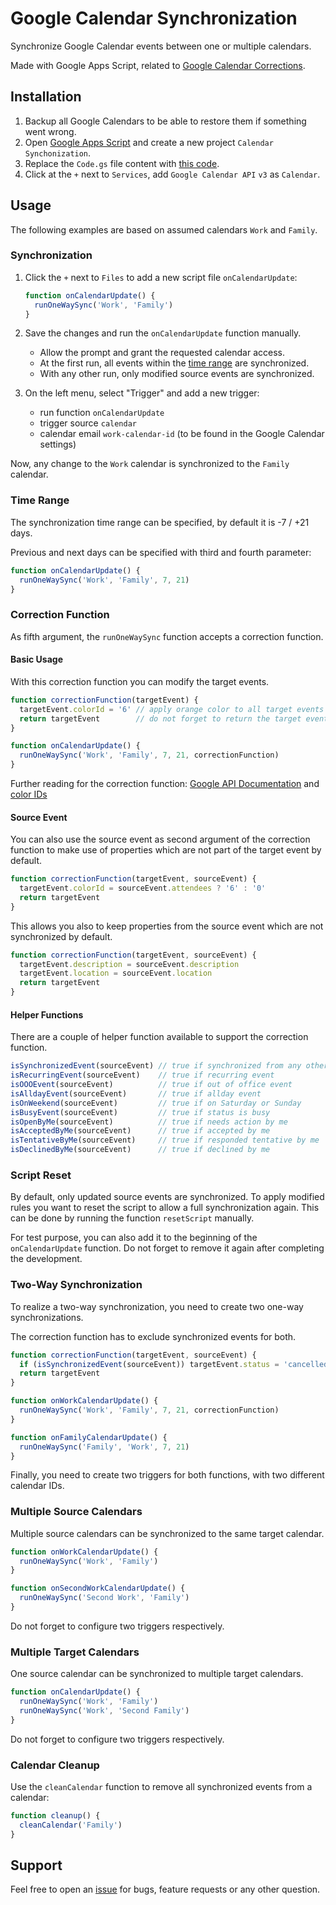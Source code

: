 # Google Calendar Synchronization

Synchronize Google Calendar events between one or multiple calendars.

Made with Google Apps Script, related to [Google Calendar Corrections](https://github.com/scriptPilot/google-calendar-correction).

## Installation

1. Backup all Google Calendars to be able to restore them if something went wrong.
2. Open [Google Apps Script](https://script.google.com/) and create a new project `Calendar Synchonization`.
3. Replace the `Code.gs` file content with [this code](dist/Code.gs).
4. Click at the `+` next to `Services`, add `Google Calendar API` `v3` as `Calendar`.

## Usage

The following examples are based on assumed calendars `Work` and `Family`.

### Synchronization

1. Click the `+` next to `Files` to add a new script file `onCalendarUpdate`:

    ```js
    function onCalendarUpdate() {
      runOneWaySync('Work', 'Family')
    }
    ```
2. Save the changes and run the `onCalendarUpdate` function manually.

    - Allow the prompt and grant the requested calendar access.
    - At the first run, all events within the [time range](#time-range) are synchronized.
    - With any other run, only modified source events are synchronized.

3. On the left menu, select "Trigger" and add a new trigger:

    - run function `onCalendarUpdate`
    - trigger source `calendar`
    - calendar email `work-calendar-id` (to be found in the Google Calendar settings)

Now, any change to the `Work` calendar is synchronized to the `Family` calendar.

### Time Range

The synchronization time range can be specified, by default it is -7 / +21 days.

Previous and next days can be specified with third and fourth parameter:

```js
function onCalendarUpdate() {
  runOneWaySync('Work', 'Family', 7, 21)
}
```

### Correction Function

As fifth argument, the `runOneWaySync` function accepts a correction function.

#### Basic Usage

With this correction function you can modify the target events.

```js
function correctionFunction(targetEvent) {
  targetEvent.colorId = '6' // apply orange color to all target events
  return targetEvent        // do not forget to return the target event
}

function onCalendarUpdate() {
  runOneWaySync('Work', 'Family', 7, 21, correctionFunction)
}
```

Further reading for the correction function: [Google API Documentation](https://developers.google.com/calendar/api/v3/reference/events) and [color IDs](https://storage.googleapis.com/support-forums-api/attachment/message-114058730-1008415079352027267.jpg)

#### Source Event

You can also use the source event as second argument of the correction function to make use of properties which are not part of the target event by default.

```js
function correctionFunction(targetEvent, sourceEvent) {
  targetEvent.colorId = sourceEvent.attendees ? '6' : '0'
  return targetEvent
}
```

This allows you also to keep properties from the source event which are not synchronized by default.

```js
function correctionFunction(targetEvent, sourceEvent) {
  targetEvent.description = sourceEvent.description
  targetEvent.location = sourceEvent.location
  return targetEvent
}
```

#### Helper Functions

There are a couple of helper function available to support the correction function.

```js
isSynchronizedEvent(sourceEvent) // true if synchronized from any other calendar
isRecurringEvent(sourceEvent)    // true if recurring event
isOOOEvent(sourceEvent)          // true if out of office event
isAlldayEvent(sourceEvent)       // true if allday event
isOnWeekend(sourceEvent)         // true if on Saturday or Sunday
isBusyEvent(sourceEvent)         // true if status is busy
isOpenByMe(sourceEvent)          // true if needs action by me
isAcceptedByMe(sourceEvent)      // true if accepted by me
isTentativeByMe(sourceEvent)     // true if responded tentative by me
isDeclinedByMe(sourceEvent)      // true if declined by me
```

### Script Reset

By default, only updated source events are synchronized. To apply modified rules you want to reset the script to allow a full synchronization again. This can be done by running the function `resetScript` manually.

For test purpose, you can also add it to the beginning of the `onCalendarUpdate` function. Do not forget to remove it again after completing the development.

### Two-Way Synchronization

To realize a two-way synchronization, you need to create two one-way synchronizations.

The correction function has to exclude synchronized events for both.

```js
function correctionFunction(targetEvent, sourceEvent) {
  if (isSynchronizedEvent(sourceEvent)) targetEvent.status = 'cancelled'
  return targetEvent
}

function onWorkCalendarUpdate() {
  runOneWaySync('Work', 'Family', 7, 21, correctionFunction)
}

function onFamilyCalendarUpdate() {
  runOneWaySync('Family', 'Work', 7, 21)
}
```

Finally, you need to create two triggers for both functions, with two different calendar IDs.

### Multiple Source Calendars

Multiple source calendars can be synchronized to the same target calendar.

```js
function onWorkCalendarUpdate() {
  runOneWaySync('Work', 'Family')
}

function onSecondWorkCalendarUpdate() {
  runOneWaySync('Second Work', 'Family')
}
```

Do not forget to configure two triggers respectively.

### Multiple Target Calendars

One source calendar can be synchronized to multiple target calendars.

```js
function onCalendarUpdate() {
  runOneWaySync('Work', 'Family')
  runOneWaySync('Work', 'Second Family')
}
```

Do not forget to configure two triggers respectively.

### Calendar Cleanup

Use the `cleanCalendar` function to remove all synchronized events from a calendar:

```js
function cleanup() {
  cleanCalendar('Family')
}
```

## Support

Feel free to open an [issue](https://github.com/scriptPilot/google-calendar-synchronization/issues) for bugs, feature requests or any other question.
